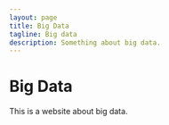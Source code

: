 ```yaml
---
layout: page
title: Big Data
tagline: Big data
description: Something about big data.
---
```


# Big Data

This is a website about big data.
